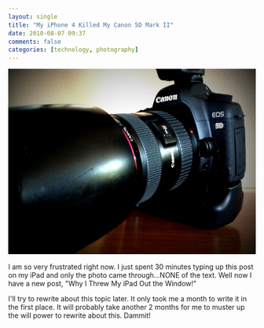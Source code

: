 ```yaml
---
layout: single
title: "My iPhone 4 Killed My Canon 5D Mark II"
date: 2010-08-07 09:37
comments: false
categories: [technology, photography]
---
```


![Canon EOS 5D Mark II](/uploads/2010/08/Canon5DMarkII_01.jpg "Canon 5D Mark II")

I am so very frustrated right now. I just spent 30 minutes typing up this post on my iPad and only the photo came through...NONE of the text. Well now I have a new post, "Why I Threw My iPad Out the Window!"

I'll try to rewrite about this topic later. It only took me a month to write it in the first place. It will probably take another 2 months for me to muster up the will power to rewrite about this. Dammit!